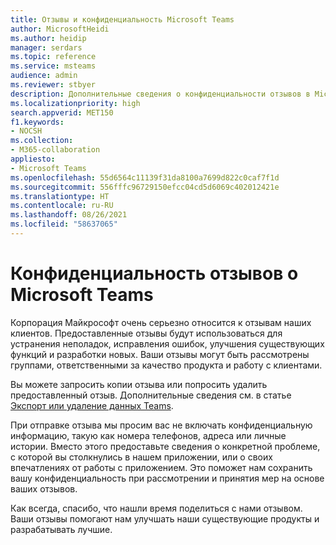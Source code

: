 ```yaml
---
title: Отзывы и конфиденциальность Microsoft Teams
author: MicrosoftHeidi
ms.author: heidip
manager: serdars
ms.topic: reference
ms.service: msteams
audience: admin
ms.reviewer: stbyer
description: Дополнительные сведения о конфиденциальности отзывов в Microsoft Teams.
ms.localizationpriority: high
search.appverid: MET150
f1.keywords:
- NOCSH
ms.collection:
- M365-collaboration
appliesto:
- Microsoft Teams
ms.openlocfilehash: 55d6564c11139f31da8100a7699d822c0caf7f1d
ms.sourcegitcommit: 556fffc96729150efcc04cd5d6069c402012421e
ms.translationtype: HT
ms.contentlocale: ru-RU
ms.lasthandoff: 08/26/2021
ms.locfileid: "58637065"
---
```

# <a name="microsoft-teams-feedback-privacy"></a>Конфиденциальность отзывов о Microsoft Teams

Корпорация Майкрософт очень серьезно относится к отзывам наших клиентов. Предоставленные отзывы будут использоваться для устранения неполадок, исправления ошибок, улучшения существующих функций и разработки новых. Ваши отзывы могут быть рассмотрены группами, ответственными за качество продукта и работу с клиентами.

Вы можете запросить копии отзыва или попросить удалить предоставленный отзыв. Дополнительные сведения см. в статье [Экспорт или удаление данных Teams](https://support.microsoft.com/office/export-or-delete-your-teams-data-1ed6ac68-5fb4-41be-9861-1a4127fecf68).

При отправке отзыва мы просим вас не включать конфиденциальную информацию, такую как номера телефонов, адреса или личные истории. Вместо этого предоставьте сведения о конкретной проблеме, с которой вы столкнулись в нашем приложении, или о своих впечатлениях от работы с приложением. Это поможет нам сохранить вашу конфиденциальность при рассмотрении и принятия мер на основе ваших отзывов.

Как всегда, спасибо, что нашли время поделиться с нами отзывом. Ваши отзывы помогают нам улучшать наши существующие продукты и разрабатывать лучшие.
